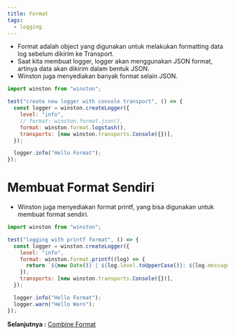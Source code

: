 ```yaml
---
title: Format
tags:
  - logging
---
```


- Format adalah object yang digunakan untuk melakukan formatting data log sebelum dikirim ke Transport.
- Saat kita membuat logger, logger akan menggunakan JSON format, artinya data akan dikirim dalam bentuk JSON.
- Winston juga menyediakan banyak format selain JSON.

```js
import winston from "winston";

test("create new logger with console transport", () => {
  const logger = winston.createLogger({
    level: "info",
    // format: winston.format.json(),
    format: winston.format.logstash(),
    transports: [new winston.transports.Console({})],
  });

  logger.info("Hello Format");
});
```

# Membuat Format Sendiri

- Winston juga menyediakan format printf, yang bisa digunakan untuk membuat format sendiri.

```js
import winston from "winston";

test("logging with printf format", () => {
  const logger = winston.createLogger({
    level: "info",
    format: winston.format.printf((log) => {
      return `${new Date()} | ${log.level.toUpperCase()}: ${log.message}`;
    }),
    transports: [new winston.transports.Console({})],
  });

  logger.info("Hello Format");
  logger.warn("Hello Warn");
});
```

**Selanjutnya :** [Combine Format](combineformat.md)
